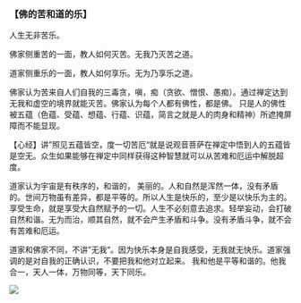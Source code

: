 ### 【佛的苦和道的乐】

人生无非苦乐。

佛家侧重苦的一面，教人如何灭苦。无我乃灭苦之道。

道家侧重乐的一面，教人如何享乐。无为乃享乐之道。

佛家认为苦来自人们自我的三毒贪，嗔，痴（贪欲、憎恨、愚痴）。通过禅定达到无我和虚空的境界就能灭苦。佛家认为每个人都有佛性，都是佛。
只是人的佛性被五蕴（色蕴、受蕴、想蕴、行蕴、识蕴，简言之就是人的肉身和精神）所遮掩屏障而不能显现。

【心经】讲”照见五蕴皆空，度一切苦厄“就是说观音菩萨在禅定中悟到人的五蕴皆是空无。众生如果能够在禅定中同样获得这种智慧就可以从苦难和厄运中解脱超度。

道家认为宇宙是有秩序的，和谐的， 美丽的。人和自然是浑然一体，没有矛盾的。世间万物虽有差异，都是平等的。所以人生是快乐的，至少是以快乐为主的。
享受生命，就是享受大自然赋予的一切。人生不必刻意去追求。轻举妄动，会打破自然和谐。无为而治，顺其自然，就不会产生矛盾和斗争。没有矛盾斗争，就不会有苦难和厄运。

道家和佛家不同，不讲”无我“。因为快乐本身是自我感受，无我就无快乐。道家强调的是对自我的正确认识，不要把我和他对立起来。
我和他是平等和谐的。他我合一，天人一体，万物同等，天下同乐。

![](06.jpg)
